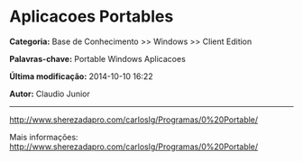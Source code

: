 # Aplicacoes Portables

**Categoria:** Base de Conhecimento >> Windows >> Client Edition

**Palavras-chave:** Portable Windows Aplicacoes

**Última modificação:** 2014-10-10 16:22

**Autor:** Claudio Junior

---

http://www.sherezadapro.com/carloslg/Programas/0%20Portable/<br /><div id="newFAQContentLink">Mais informações: <a href="http://www.sherezadapro.com/carloslg/Programas/0%20Portable/" target="\_blank">http://www.sherezadapro.com/carloslg/Programas/0%20Portable/</a></div>